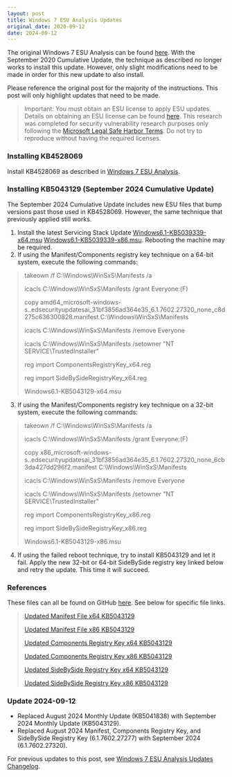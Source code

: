```yaml
---
layout: post
title: Windows 7 ESU Analysis Updates
original_date: 2020-09-12
date: 2024-09-12
---
```


The original Windows 7 ESU Analysis can be found [here](https://hackandpwn.com/windows-7-esu-analysis).  With the September 2020 Cumulative Update, the technique as described no longer works to install this update.  However, only slight modifications need to be made in order for this new update to also install.

Please reference the original post for the majority of the instructions.  This post will only highlight updates that need to be made.

> Important:  You must obtain an ESU license to apply ESU updates.  Details on obtaining an ESU license can be found [here](https://support.microsoft.com/en-us/help/4497181/lifecycle-faq-extended-security-updates).  This research was completed for security vulnerability research purposes only following the [Microsoft Legal Safe Harbor Terms](https://www.microsoft.com/en-us/msrc/bounty-safe-harbor).  Do not try to reproduce without having the required licenses.

### Installing KB4528069

Install KB4528069 as described in [Windows 7 ESU Analysis](https://hackandpwn.com/windows-7-esu-analysis). 

### Installing KB5043129 (September 2024 Cumulative Update)

The September 2024 Cumulative Update includes new ESU files that bump versions past those used in KB4528069.  However, the same technique that previously applied still works.

1. Install the latest Servicing Stack Update [Windows6.1-KB5039339-x64.msu](https://github.com/HackAndPwn/Windows-7-Patching/raw/master/07_ESU_Updates/01_Windows6.1-KB5039339-x64.msu) [Windows6.1-KB5039339-x86.msu](https://github.com/HackAndPwn/Windows-7-Patching/raw/master/07_ESU_Updates/01_Windows6.1-KB5039339-x86.msu).  Rebooting the machine may be required.
2. If using the Manifest/Components registry key technique on a 64-bit system, execute the following commands:
> takeown /f C:\Windows\WinSxS\Manifests /a
>
> icacls C:\Windows\WinSxS\Manifests /grant Everyone:(F)
>
> copy amd64_microsoft-windows-s..edsecurityupdatesai_31bf3856ad364e35_6.1.7602.27320_none_c8d275c636300828.manifest C:\Windows\WinSxS\Manifests
>
> icacls C:\Windows\WinSxS\Manifests /remove Everyone
>
> icacls C:\Windows\WinSxS\Manifests /setowner "NT SERVICE\TrustedInstaller"
>
> reg import ComponentsRegistryKey_x64.reg
>
> reg import SideBySideRegistryKey_x64.reg
>
> Windows6.1-KB5043129-x64.msu
3. If using the Manifest/Components registry key technique on a 32-bit system, execute the following commands:
> takeown /f C:\Windows\WinSxS\Manifests /a
>
> icacls C:\Windows\WinSxS\Manifests /grant Everyone:(F)
>
> copy x86_microsoft-windows-s..edsecurityupdatesai_31bf3856ad364e35_6.1.7602.27320_none_6cb3da427dd296f2.manifest C:\Windows\WinSxS\Manifests
>
> icacls C:\Windows\WinSxS\Manifests /remove Everyone
>
> icacls C:\Windows\WinSxS\Manifests /setowner "NT SERVICE\TrustedInstaller"
>
> reg import ComponentsRegistryKey_x86.reg
>
> reg import SideBySideRegistryKey_x86.reg
>
> Windows6.1-KB5043129-x86.msu
4. If using the failed reboot technique, try to install KB5043129 and let it fail.  Apply the new 32-bit or 64-bit SideBySide registry key linked below and retry the update.  This time it will succeed.

### References

These files can all be found on GitHub [here](https://github.com/HackAndPwn/Windows-7-ESU-Analysis).  See below for specific file links.

> [Updated Manifest File x64 KB5043129](https://github.com/HackAndPwn/Windows-7-ESU-Analysis/blob/master/2024_09/amd64_microsoft-windows-s..edsecurityupdatesai_31bf3856ad364e35_6.1.7602.27320_none_c8d275c636300828.manifest)
>
> [Updated Manifest File x86 KB5043129](https://github.com/HackAndPwn/Windows-7-ESU-Analysis/blob/master/2024_09/x86_microsoft-windows-s..edsecurityupdatesai_31bf3856ad364e35_6.1.7602.27320_none_6cb3da427dd296f2.manifest)
>
> [Updated Components Registry Key x64 KB5043129](https://github.com/HackAndPwn/Windows-7-ESU-Analysis/blob/master/2024_09/ComponentsRegistryKey_x64.reg)
>
> [Updated Components Registry Key x86 KB5043129](https://github.com/HackAndPwn/Windows-7-ESU-Analysis/blob/master/2024_09/ComponentsRegistryKey_x86.reg)
>
> [Updated SideBySide Registry Key x64 KB5043129](https://github.com/HackAndPwn/Windows-7-ESU-Analysis/blob/master/2024_09/SideBySideRegistryKey_x64.reg)
>
> [Updated SideBySide Registry Key x86 KB5043129](https://github.com/HackAndPwn/Windows-7-ESU-Analysis/blob/master/2024_09/SideBySideRegistryKey_x86.reg)

### Update 2024-09-12
* Replaced August 2024 Monthly Update (KB5041838) with September 2024 Monthly Update (KB5043129).
* Replaced August 2024 Manifest, Components Registry Key, and SideBySide Registry Key (6.1.7602.27277) with September 2024 (6.1.7602.27320).

For previous updates to this post, see [Windows 7 ESU Analysis Updates Changelog](https://hackandpwn.com/windows-7-esu-analysis-updates-changelog/).